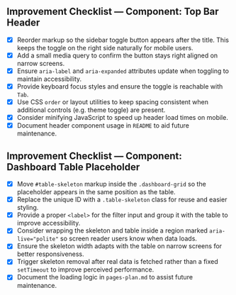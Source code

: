 ## Improvement Checklist — Component: Top Bar Header
- [x] Reorder markup so the sidebar toggle button appears after the title. This keeps the toggle on the right side naturally for mobile users.
- [x] Add a small media query to confirm the button stays right aligned on narrow screens.
- [x] Ensure `aria-label` and `aria-expanded` attributes update when toggling to maintain accessibility.
- [x] Provide keyboard focus styles and ensure the toggle is reachable with `Tab`.
- [x] Use CSS `order` or layout utilities to keep spacing consistent when additional controls (e.g. theme toggle) are present.
- [x] Consider minifying JavaScript to speed up header load times on mobile.
- [x] Document header component usage in `README` to aid future maintenance.

## Improvement Checklist — Component: Dashboard Table Placeholder
- [x] Move `#table-skeleton` markup inside the `.dashboard-grid` so the placeholder appears in the same position as the table.
- [x] Replace the unique ID with a `.table-skeleton` class for reuse and easier styling.
- [x] Provide a proper `<label>` for the filter input and group it with the table to improve accessibility.
- [x] Consider wrapping the skeleton and table inside a region marked `aria-live="polite"` so screen reader users know when data loads.
- [x] Ensure the skeleton width adapts with the table on narrow screens for better responsiveness.
- [x] Trigger skeleton removal after real data is fetched rather than a fixed `setTimeout` to improve perceived performance.
- [x] Document the loading logic in `pages-plan.md` to assist future maintenance.
